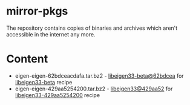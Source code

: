 # mirror-pkgs

The repository contains copies of binaries and archives which aren't accessible in the internet any more.

# Content

* eigen-eigen-62bdceacdafa.tar.bz2 - [libeigen33-beta@62bdcea](http://bitbucket.org/eige/eigen/get/62bdceacdafa.tar.bz2) for [libeigen33-beta](https://github.com/Xeralux/medianode-distro/blob/master/layers/meta-medianode/recipes-support/libeigen/libeigen33-beta_3.3-beta+62bdceacdafa.bb) recipe
* eigen-eigen-429aa5254200.tar.bz2 - [libeigen33@429aa52](http://bitbucket.org/eigen/eigen/get/429aa5254200.tar.bz2) for [libeigen33-429aa5254200](https://github.com/Xeralux/medianode-distro/blob/master/layers/meta-medianode/recipes-support/libeigen/libeigen33-429aa5254200_3.3.90+429aa5254200.bb) recipe
